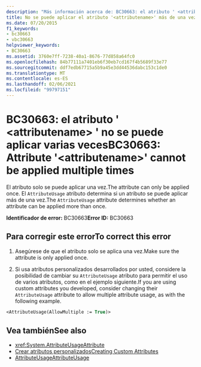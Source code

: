 ```yaml
---
description: "Más información acerca de: BC30663: el atributo ' <attributename> ' no se puede aplicar varias veces"
title: No se puede aplicar el atributo '<attributename>' más de una vez
ms.date: 07/20/2015
f1_keywords:
- bc30663
- vbc30663
helpviewer_keywords:
- BC30663
ms.assetid: 3760e7ff-7238-40a1-8676-77d858a64fc0
ms.openlocfilehash: 84b77111a7401eb6f30eb7cd167f4b5689f33e77
ms.sourcegitcommit: ddf7edb67715a5b9a45e3dd44536dabc153c1de0
ms.translationtype: MT
ms.contentlocale: es-ES
ms.lasthandoff: 02/06/2021
ms.locfileid: "99797151"
---
```

# <a name="bc30663-attribute-attributename-cannot-be-applied-multiple-times"></a><span data-ttu-id="d5c63-103">BC30663: el atributo ' \<attributename> ' no se puede aplicar varias veces</span><span class="sxs-lookup"><span data-stu-id="d5c63-103">BC30663: Attribute '\<attributename>' cannot be applied multiple times</span></span>

<span data-ttu-id="d5c63-104">El atributo solo se puede aplicar una vez.</span><span class="sxs-lookup"><span data-stu-id="d5c63-104">The attribute can only be applied once.</span></span> <span data-ttu-id="d5c63-105">El `AttributeUsage` atributo determina si un atributo se puede aplicar más de una vez.</span><span class="sxs-lookup"><span data-stu-id="d5c63-105">The `AttributeUsage` attribute determines whether an attribute can be applied more than once.</span></span>

 <span data-ttu-id="d5c63-106">**Identificador de error:** BC30663</span><span class="sxs-lookup"><span data-stu-id="d5c63-106">**Error ID:** BC30663</span></span>

## <a name="to-correct-this-error"></a><span data-ttu-id="d5c63-107">Para corregir este error</span><span class="sxs-lookup"><span data-stu-id="d5c63-107">To correct this error</span></span>

1. <span data-ttu-id="d5c63-108">Asegúrese de que el atributo solo se aplica una vez.</span><span class="sxs-lookup"><span data-stu-id="d5c63-108">Make sure the attribute is only applied once.</span></span>

2. <span data-ttu-id="d5c63-109">Si usa atributos personalizados desarrollados por usted, considere la posibilidad de cambiar su `AttributeUsage` atributo para permitir el uso de varios atributos, como en el ejemplo siguiente.</span><span class="sxs-lookup"><span data-stu-id="d5c63-109">If you are using custom attributes you developed, consider changing their `AttributeUsage` attribute to allow multiple attribute usage, as with the following example.</span></span>

```vb
<AttributeUsage(AllowMultiple := True)>
```

## <a name="see-also"></a><span data-ttu-id="d5c63-110">Vea también</span><span class="sxs-lookup"><span data-stu-id="d5c63-110">See also</span></span>

- <xref:System.AttributeUsageAttribute>
- [<span data-ttu-id="d5c63-111">Crear atributos personalizados</span><span class="sxs-lookup"><span data-stu-id="d5c63-111">Creating Custom Attributes</span></span>](../../programming-guide/concepts/attributes/creating-custom-attributes.md)
- [<span data-ttu-id="d5c63-112">AttributeUsage</span><span class="sxs-lookup"><span data-stu-id="d5c63-112">AttributeUsage</span></span>](../../programming-guide/concepts/attributes/attributeusage.md)
